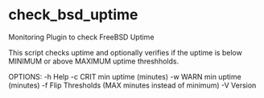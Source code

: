# check_bsd_uptime
Monitoring Plugin to check FreeBSD Uptime


This script checks uptime and optionally verifies if the uptime
is below MINIMUM or above MAXIMUM uptime threshholds.

OPTIONS:
	-h   Help
	-c   CRIT min uptime (minutes)
	-w   WARN min uptime (minutes)
	-f	  Flip Thresholds (MAX minutes instead of minimum)
	-V   Version
